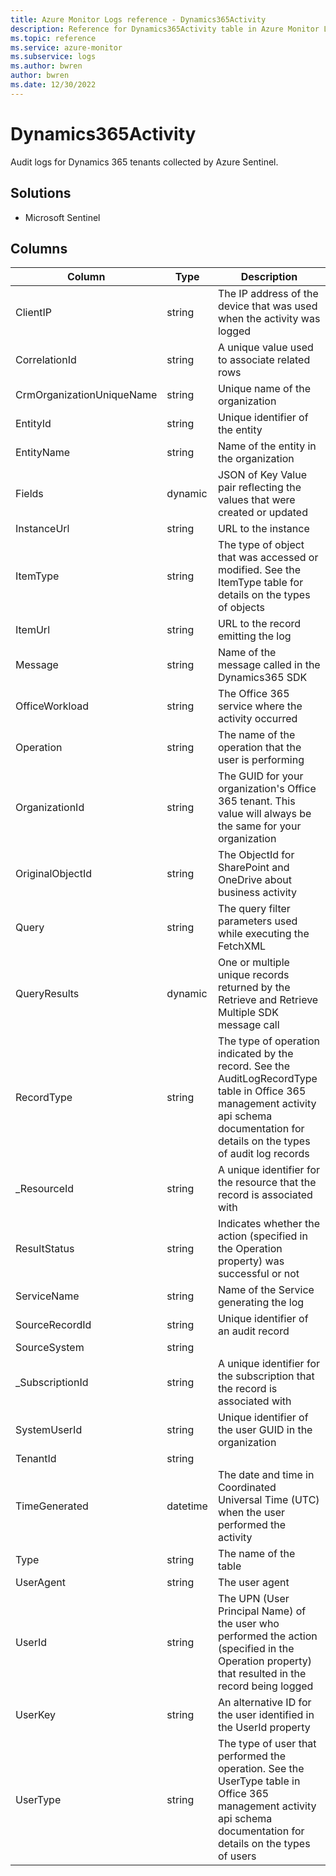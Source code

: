 ```yaml
---
title: Azure Monitor Logs reference - Dynamics365Activity
description: Reference for Dynamics365Activity table in Azure Monitor Logs.
ms.topic: reference
ms.service: azure-monitor
ms.subservice: logs
ms.author: bwren
author: bwren
ms.date: 12/30/2022
---
```


# Dynamics365Activity

 Audit logs for Dynamics 365 tenants collected by Azure Sentinel.

## Solutions

- Microsoft Sentinel




## Columns

| Column | Type | Description |
| --- | --- | --- |
| ClientIP | string | The IP address of the device that was used when the activity was logged |
| CorrelationId | string | A unique value used to associate related rows |
| CrmOrganizationUniqueName | string | Unique name of the organization |
| EntityId | string | Unique identifier of the entity |
| EntityName | string | Name of the entity in the organization |
| Fields | dynamic | JSON of Key Value pair reflecting the values that were created or updated |
| InstanceUrl | string | URL to the instance |
| ItemType | string | The type of object that was accessed or modified. See the ItemType table for details on the types of objects |
| ItemUrl | string | URL to the record emitting the log |
| Message | string | Name of the message called in the Dynamics365 SDK |
| OfficeWorkload | string | The Office 365 service where the activity occurred |
| Operation | string | The name of the operation that the user is performing |
| OrganizationId | string | The GUID for your organization's Office 365 tenant. This value will always be the same for your organization |
| OriginalObjectId | string | The ObjectId for SharePoint and OneDrive about business activity |
| Query | string | The query filter parameters used while executing the FetchXML |
| QueryResults | dynamic | One or multiple unique records returned by the Retrieve and Retrieve Multiple SDK message call |
| RecordType | string | The type of operation indicated by the record. See the AuditLogRecordType table in Office 365 management activity api schema documentation for details on the types of audit log records |
| _ResourceId | string | A unique identifier for the resource that the record is associated with |
| ResultStatus | string | Indicates whether the action (specified in the Operation property) was successful or not |
| ServiceName | string | Name of the Service generating the log |
| SourceRecordId | string | Unique identifier of an audit record |
| SourceSystem | string |  |
| _SubscriptionId | string | A unique identifier for the subscription that the record is associated with |
| SystemUserId | string | Unique identifier of the user GUID in the organization |
| TenantId | string |  |
| TimeGenerated | datetime | The date and time in Coordinated Universal Time (UTC) when the user performed the activity |
| Type | string | The name of the table |
| UserAgent | string | The user agent |
| UserId | string | The UPN (User Principal Name) of the user who performed the action (specified in the Operation property) that resulted in the record being logged |
| UserKey | string | An alternative ID for the user identified in the UserId property |
| UserType | string | The type of user that performed the operation. See the UserType table in Office 365 management activity api schema documentation for details on the types of users |
